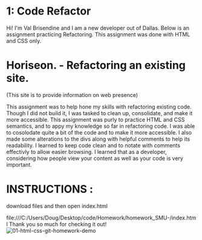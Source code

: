 # 1: Code Refactor

Hi! I'm Val Brisendine and I am a new developer out of Dallas. 
Below is an assignment practicing Refactoring. This assignment was done with HTML and CSS only. 

# Horiseon. - Refactoring an existing site.
(This site is to provide information on web presence) 

This assignment was to help hone my skills with refactoring existing code. Though I did not build it, I was tasked to clean up, consolidate, and make it more accessible.
This assignment was purly to practice HTML and CSS semantics, and to appy my knowledge so far in refactoring code.
I was able to cosolodate quite a bit of the code and to make it more accessible. I also made some alterations to the divs along with helpful comments to help its readability.
I learned to keep code clean and to notate with comments effectivly to allow easier browsing. I learned that as a developer, considering how people view your content as well as your code is very important.

# INSTRUCTIONS : 
download files and then open index.html 

file:///C:/Users/Doug/Desktop/code/Homework/homework_SMU-/index.html
Thank you so much for checking it out!
![01-html-css-git-homework-demo](https://user-images.githubusercontent.com/83515305/129460016-45e576d0-134f-4f57-8ff2-867f191278d5.png)
